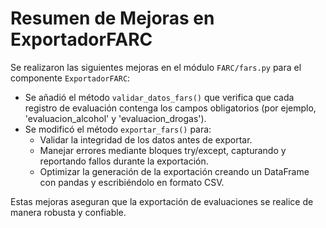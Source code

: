# Resumen de Mejoras en ExportadorFARC

Se realizaron las siguientes mejoras en el módulo `FARC/fars.py` para el componente `ExportadorFARC`:

- Se añadió el método `validar_datos_fars()` que verifica que cada registro de evaluación contenga los campos obligatorios (por ejemplo, 'evaluacion_alcohol' y 'evaluacion_drogas').
- Se modificó el método `exportar_fars()` para:
  - Validar la integridad de los datos antes de exportar.
  - Manejar errores mediante bloques try/except, capturando y reportando fallos durante la exportación.
  - Optimizar la generación de la exportación creando un DataFrame con pandas y escribiéndolo en formato CSV.

Estas mejoras aseguran que la exportación de evaluaciones se realice de manera robusta y confiable.
